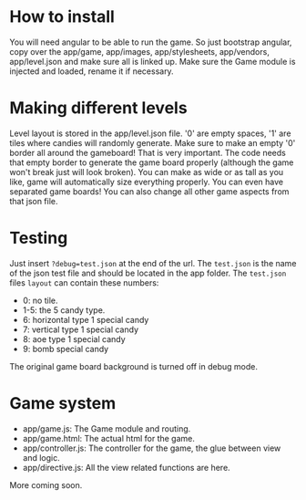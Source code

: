 # How to install

You will need angular to be able to run the game. So just bootstrap angular, copy over the app/game, app/images, app/stylesheets, app/vendors, app/level.json and make sure all is linked up.
Make sure the Game module is injected and loaded, rename it if necessary.

# Making different levels

Level layout is stored in the app/level.json file. '0' are empty spaces, '1' are tiles where candies will randomly generate. Make sure to make an empty '0' border all around the gameboard! That is very important. The code needs that empty border to generate the game board properly (although the game won't break just will look broken). You can make as wide or as tall as you like, game will automatically size everything properly. You can even have separated game boards! You can also change all other game aspects from that json file.

# Testing

Just insert ```?debug=test.json``` at the end of the url. The ```test.json``` is the name of the json test file and should be located in the app folder.
The ```test.json``` files ```layout``` can contain these numbers:

* 0: no tile.
* 1-5: the 5 candy type.
* 6: horizontal type 1 special candy
* 7: vertical type 1 special candy
* 8: aoe type 1 special candy
* 9: bomb special candy

The original game board background is turned off in debug mode.

# Game system

* app/game.js: The Game module and routing.
* app/game.html: The actual html for the game.
* app/controller.js: The controller for the game, the glue between view and logic.
* app/directive.js: All the view related functions are here.

More coming soon.